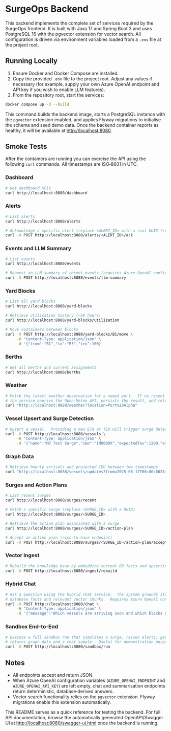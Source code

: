 # SurgeOps Backend

This backend implements the complete set of services required by the SurgeOps frontend.  It is built with Java 17 and Spring Boot 3 and uses PostgreSQL 16 with the pgvector extension for vector search.  All configuration is driven via environment variables loaded from a `.env` file at the project root.

## Running Locally

1. Ensure Docker and Docker Compose are installed.
2. Copy the provided `.env` file to the project root.  Adjust any values if necessary (for example, supply your own Azure OpenAI endpoint and API key if you wish to enable LLM features).
3. From the repository root, start the services:

```bash
docker compose up -d --build
```

This command builds the backend image, starts a PostgreSQL instance with the `pgvector` extension enabled, and applies Flyway migrations to initialise the schema and seed demo data.  Once the backend container reports as healthy, it will be available at <http://localhost:8080>.

## Smoke Tests

After the containers are running you can exercise the API using the following `curl` commands.  All timestamps are ISO‐8601 in UTC.

### Dashboard

```bash
# Get dashboard KPIs
curl http://localhost:8080/dashboard
```

### Alerts

```bash
# List alerts
curl http://localhost:8080/alerts

# Acknowledge a specific alert (replace <ALERT_ID> with a real UUID from the previous call)
curl -X POST http://localhost:8080/alerts/<ALERT_ID>/ack
```

### Events and LLM Summary

```bash
# List events
curl http://localhost:8080/events

# Request an LLM summary of recent events (requires Azure OpenAI configuration)
curl -X POST http://localhost:8080/events/llm-summary
```

### Yard Blocks

```bash
# List all yard blocks
curl http://localhost:8080/yard-blocks

# Retrieve utilisation history (~36 hours)
curl http://localhost:8080/yard-blocks/utilization

# Move containers between blocks
curl -X POST http://localhost:8080/yard-blocks/B1/move \
     -H "Content-Type: application/json" \
     -d '{"from":"B1","to":"B5","teu":100}'
```

### Berths

```bash
# Get all berths and current assignments
curl http://localhost:8080/berths
```

### Weather

```bash
# Fetch the latest weather observation for a named port.  If no recent observation exists,
# the service queries the Open‑Meteo API, persists the result, and returns it.
curl "http://localhost:8080/weather?location=Port%20Alpha"
```

### Vessel Upsert and Surge Detection

```bash
# Upsert a vessel.  Providing a new ETA or TEU will trigger surge detection after the write commits.
curl -X POST http://localhost:8080/vessels \
     -H "Content-Type: application/json" \
     -d '{"name":"MV Test Surge","imo":"IMO000X","expectedTeu":1200,"eta":"2025-08-17T10:30:00Z","status":"Waiting"}'
```

### Graph Data

```bash
# Retrieve hourly arrivals and projected TEU between two timestamps
curl "http://localhost:8080/vessels/updates?from=2025-08-17T00:00:00Z&to=2025-08-18T00:00:00Z"
```

### Surges and Action Plans

```bash
# List recent surges
curl http://localhost:8080/surges/recent

# Fetch a specific surge (replace <SURGE_ID> with a UUID)
curl http://localhost:8080/surges/<SURGE_ID>

# Retrieve the action plan associated with a surge
curl http://localhost:8080/surges/<SURGE_ID>/action-plan

# Accept an action plan (nice-to-have endpoint)
curl -X POST http://localhost:8080/surges/<SURGE_ID>/action-plan/accept
```

### Vector Ingest

```bash
# Rebuild the knowledge base by embedding current DB facts and upserting them into kb_chunks
curl -X POST http://localhost:8080/ingest/rebuild
```

### Hybrid Chat

```bash
# Ask a question using the hybrid chat service.  The system grounds its answer on the
# database facts and relevant vector chunks.  Requires Azure OpenAI configuration.
curl -X POST http://localhost:8080/chat \
     -H "Content-Type: application/json" \
     -d '{"message":"Which vessels are arriving soon and which blocks are critical?"}'
```

### Sandbox End‑to‑End

```bash
# Execute a full sandbox run that simulates a surge, raises alerts, generates an action plan,
# returns graph data and a chat sample.  Useful for demonstration purposes.
curl -X POST http://localhost:8080/sandbox/run
```

## Notes

* All endpoints accept and return JSON.
* When Azure OpenAI configuration variables (`AZURE_OPENAI_ENDPOINT` and `AZURE_OPENAI_API_KEY`) are left empty, chat and summarisation endpoints return deterministic, database‑derived answers.
* Vector search functionality relies on the `pgvector` extension.  Flyway migrations enable this extension automatically.

This README serves as a quick reference for testing the backend.  For full API documentation, browse the automatically generated OpenAPI/Swagger UI at <http://localhost:8080/swagger-ui.html> once the backend is running.